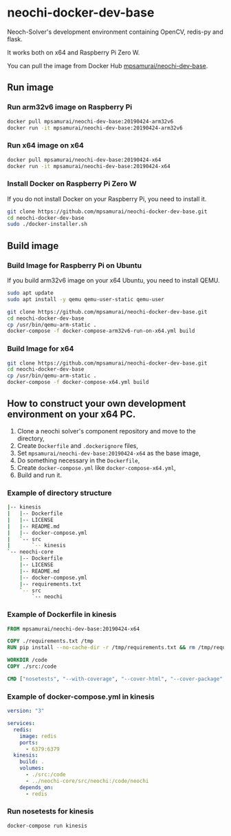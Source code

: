 # neochi-docker-dev-base

Neoch-Solver's development environment containing OpenCV, redis-py and flask.

It works both on x64 and Raspberry Pi Zero W.

You can pull the image from Docker Hub [mpsamurai/neochi-dev-base](https://hub.docker.com/r/mpsamurai/neochi-dev-base).

## Run image

### Run arm32v6 image on Raspberry Pi

```bash
docker pull mpsamurai/neochi-dev-base:20190424-arm32v6
docker run -it mpsamurai/neochi-dev-base:20190424-arm32v6
```

### Run x64 image on x64

```bash
docker pull mpsamurai/neochi-dev-base:20190424-x64
docker run -it mpsamurai/neochi-dev-base:20190424-x64
```

### Install Docker on Raspberry Pi Zero W

If you do not install Docker on your Raspberry Pi, you need to install it.

```bash
git clone https://github.com/mpsamurai/neochi-docker-dev-base.git
cd neochi-docker-dev-base
sudo ./docker-installer.sh
```
## Build image

### Build Image for Raspberry Pi on Ubuntu

If you build arm32v6 image on your x64 Ubuntu, you need to install QEMU.

```bash
sudo apt update
sudo apt install -y qemu qemu-user-static qemu-user
```

```bash
git clone https://github.com/mpsamurai/neochi-docker-dev-base.git
cd neochi-docker-dev-base
cp /usr/bin/qemu-arm-static .
docker-compose -f docker-compose-arm32v6-run-on-x64.yml build
```

### Build Image for x64

```bash
git clone https://github.com/mpsamurai/neochi-docker-dev-base.git
cd neochi-docker-dev-base
cp /usr/bin/qemu-arm-static .
docker-compose -f docker-compose-x64.yml build
```

## How to construct your own development environment on your x64 PC.

1. Clone a neochi solver's component repository and move to the directory,
2. Create ```Dockerfile``` and ```.dockerignore``` files,
3. Set ```mpsamurai/neochi-dev-base:20190424-x64``` as the base image,
4. Do something necessary in the ```Dockerfile```,
5. Create ```docker-compose.yml``` like ```docker-compose-x64.yml```,
6. Build and run it.

### Example of directory structure

```bash
|-- kinesis
|   |-- Dockerfile
|   |-- LICENSE
|   |-- README.md
|   |-- docker-compose.yml
|   `-- src
|       `-- kinesis
`-- neochi-core
    |-- Dockerfile
    |-- LICENSE
    |-- README.md
    |-- docker-compose.yml
    |-- requirements.txt
    `-- src
        `-- neochi
```

### Example of Dockerfile in kinesis

```dockerfile
FROM mpsamurai/neochi-dev-base:20190424-x64

COPY ./requirements.txt /tmp
RUN pip install --no-cache-dir -r /tmp/requirements.txt && rm /tmp/requirements.txt

WORKDIR /code
COPY ./src:/code

CMD ["nosetests", "--with-coverage", "--cover-html", "--cover-package", "kinesis"]
```

### Example of docker-compose.yml in kinesis

```yaml
version: "3"

services:
  redis:
    image: redis
    ports:
      - 6379:6379
  kinesis:
    build: .
    volumes:
      - ./src:/code
      - ../neochi-core/src/neochi:/code/neochi
    depends_on:
      - redis
```

### Run nosetests for kinesis

```bash
docker-compose run kinesis
```

